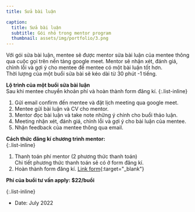 ```yaml
---
title: Sửa bài luận

caption:
  title: Sửa bài luận
  subtitle: Gói nhỏ trong mentor program
  thumbnail: assets/img/portfolio/3.png
---
```

Với gói sửa bài luận, mentee sẽ được mentor sửa bài luận của mentee thông qua cuộc gọi trên nền tảng google meet. Mentor sẽ nhận xét, đánh giá, chỉnh lỗi và gợi ý cho mentee để mentee có một bài luận tốt hơn. 
<br/> Thời lượng của một buổi sửa bài sẽ kéo dài từ 30 phút -1 tiếng. 

**Lộ trình của một buổi sửa bài luận** 
<br/>Sau khi mentee chuyển khoản phí và hoàn thành form đăng kí. 
{:.list-inline}
1. Gửi email confirm đến mentee và đặt lịch meeting qua google meet.
2. Mentee gửi bài luận và CV cho mentor. 
3. Mentor đọc bài luận và take note những ý chính cho buổi thảo luận. 
4. Meeting nhận xét, đánh giá, chỉnh lỗi và gợi ý cho bài luận của mentee. 
5. Nhận feedback của mentee thông qua email.

**Cách thức đăng kí chương trình mentor:**  
{:.list-inline}
1. Thanh toán phí mentor (2 phương thức thanh toán)
  <br/> Chi tiết phương thức thanh toán sẽ có ở form đăng kí. 
2. Hoàn thành form đăng kí. [Link form](https://forms.gle/vb5613wWEQbNrDnU6){:target="_blank"}

**Phí của buổi tư vấn apply: $22/buổi**

{:.list-inline}
- Date: July 2022


